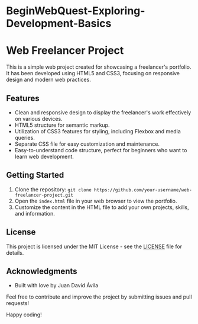# BeginWebQuest-Exploring-Development-Basics
# Web Freelancer Project

This is a simple web project created for showcasing a freelancer's portfolio. It has been developed using HTML5 and CSS3, focusing on responsive design and modern web practices.

## Features

- Clean and responsive design to display the freelancer's work effectively on various devices.
- HTML5 structure for semantic markup.
- Utilization of CSS3 features for styling, including Flexbox and media queries.
- Separate CSS file for easy customization and maintenance.
- Easy-to-understand code structure, perfect for beginners who want to learn web development.

## Getting Started

1. Clone the repository: `git clone https://github.com/your-username/web-freelancer-project.git`
2. Open the `index.html` file in your web browser to view the portfolio.
3. Customize the content in the HTML file to add your own projects, skills, and information.

## License

This project is licensed under the MIT License - see the [LICENSE](LICENSE) file for details.

## Acknowledgments

- Built with love by Juan David Ávila

Feel free to contribute and improve the project by submitting issues and pull requests!

Happy coding!
